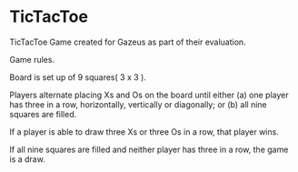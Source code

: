 # TicTacToe
TicTacToe Game created for Gazeus as part of their evaluation.

Game rules.

Board is set up of 9 squares( 3 x 3 ).

Players alternate placing Xs and Os on the board until either (a) one player has three in a row, horizontally, vertically or diagonally; or (b) all nine squares are filled.

If a player is able to draw three Xs or three Os in a row, that player wins.

If all nine squares are filled and neither player has three in a row, the game is a draw.
